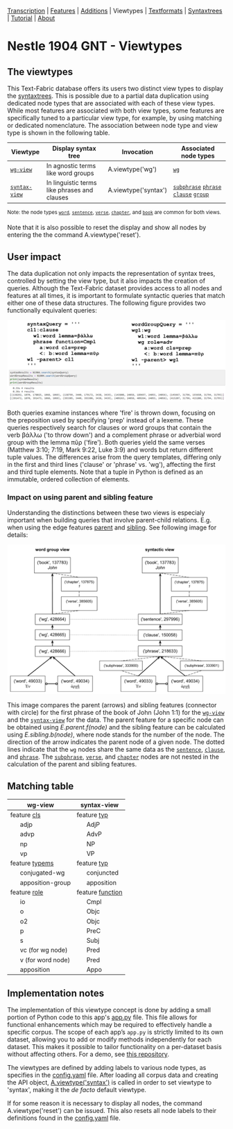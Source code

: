 <a name="start"></a>
<div class="hidden-content">
<a href="transcription.md">Transcription</a> | <a href="features/README.md#start">Features</a> | <a href="additions/README.md#start">Additions</a> | Viewtypes | <a href="textformats.md#start">Textformats</a> |  <a href="syntaxtrees.md#start">Syntaxtrees</a> | <a href="tutorial/README.md#start">Tutorial</a> | <a href="about.md#start">About</a>
</div>

# Nestle 1904 GNT - Viewtypes

## The viewtypes

This Text-Fabric database offers its users two distinct view types to display the [syntaxtrees](syntaxtrees.md#start). This is possible due to a partial data duplication using dedicated node types that are associated with each of these view types. While most features are associated with both view types, some features are specifically tuned to a particular view type, for example, by using matching or dedicated nomenclature. The association between node type and view type is shown in the following table.

Viewtype | Display syntax tree | Invocation | Associated node types | 
--- | --- | --- | ---
[`wg-view`](wg-view.md#start) | In agnostic terms like word groups | A.viewtype('wg') |  [`wg`](features/featuresbynodetype.md#wordgroup-nodes) 
[`syntax-view`](syntax-view.md#start) | In linguistic terms like phrases and clauses | A.viewtype('syntax') | [`subphrase`](features/featuresbynodetype.md#subphrase-nodes) [`phrase`](featuresbynodetype.md#phrase-nodes) [`clause`](features/featuresbynodetype.md#clause-nodes) [`group`](featuresbynodetype.md#group-nodes)

<sup>Note: the node types  [`word`](features/featuresbynodetype.md#word-nodes), [`sentence`](features/featuresbynodetype.md#sentence-nodes), [`verse`](featuresbynodetype.md#verse-nodes), [`chapter`](features/featuresbynodetype.md#chapter-nodes), and [`book`](features/featuresbynodetype.md#book-nodes) are common for both views.</sup>

Note that it is also possible to reset the display and show all nodes by entering the the command A.viewtype('reset').

## User impact

The data duplication not only impacts the representation of syntax trees, controlled by setting the view type, but it also impacts the creation of queries. Although the Text-Fabric dataset provides access to all nodes and features at all times, it is important to formulate syntactic queries that match either one of these data structures. The following figure provides two functionally equivalent queries:

<img src="features/images/compare_queries.png" width="600">

Both queries examine instances where 'fire' is thrown down, focusing on the preposition used by specifying 'prep' instead of a lexeme. These queries respectively search for clauses or word groups that contain the verb βάλλω ('to throw down')  and a complement phrase or adverbial word group with the lemma πῦρ ('fire'). Both queries yield the same verses (Matthew 3:10; 7:19, Mark 9:22, Luke 3:9) and words but return different tuple values. The differences arise from the query templates, differing only in the first and third lines ('clause' or 'phrase' vs. 'wg'), affecting the first and third tuple elements. Note that a tuple in Python is defined as an immutable, ordered collection of elements.

### Impact on using parent and sibling feature 

Understanding the distinctions between these two views is especialy important when building queries that involve parent-child relations. E.g. when using the edge features [parent](features/parent.md#start) and [sibling](features/sibling.md#start). See following image for details:

<img src="features/images/wordgroup_syntactic_view.png" width="600">

This image compares the parent (arrows) and sibling features (connector with circle) for the first phrase of the book of John (John 1:1) for the [`wg-view`](wg-view.md#start) and the [`syntax-view`](syntactic-view.md#start) for the data. The parent feature for a specific node can be obtained using *E.parent.f(node)* and the sibling feature can be calculated using *E.sibling.b(node)*, where node stands for the number of the node. The direction of the arrow indicates the parent node of a given node. The dotted lines indicate that the `wg` nodes share the same data as the [`sentence`](features/featuresbynodetype.md#sentence-nodes), [`clause`](features/featuresbynodetype.md#clause-nodes), and [`phrase`](features/featuresbynodetype.md#phrase-nodes). The [`subphrase`](features/featuresbynodetype.md#subphrase-nodes), [`verse`](features/featuresbynodetype.md#verse-nodes), and [`chapter`](features/featuresbynodetype.md#chapter-nodes) nodes are not nested in the calculation of the parent and sibling features.



## Matching table

wg-view |syntax-view
---|---
feature [cls](features/cls.md#start) | feature [typ](features/typ.md#start)
&nbsp;&nbsp;&nbsp;&nbsp;&nbsp;&nbsp;adjp|&nbsp;&nbsp;&nbsp;&nbsp;&nbsp;&nbsp;AdjP
&nbsp;&nbsp;&nbsp;&nbsp;&nbsp;&nbsp;advp|&nbsp;&nbsp;&nbsp;&nbsp;&nbsp;&nbsp;AdvP
&nbsp;&nbsp;&nbsp;&nbsp;&nbsp;&nbsp;np|&nbsp;&nbsp;&nbsp;&nbsp;&nbsp;&nbsp;NP
&nbsp;&nbsp;&nbsp;&nbsp;&nbsp;&nbsp;vp|&nbsp;&nbsp;&nbsp;&nbsp;&nbsp;&nbsp;VP
feature [typems](features/typems.md#start")|feature [typ](features/typ.md#start)
&nbsp;&nbsp;&nbsp;&nbsp;&nbsp;&nbsp;conjugated-wg|&nbsp;&nbsp;&nbsp;&nbsp;&nbsp;&nbsp;conjuncted
&nbsp;&nbsp;&nbsp;&nbsp;&nbsp;&nbsp;apposition-group|&nbsp;&nbsp;&nbsp;&nbsp;&nbsp;&nbsp;apposition
feature [role](features/role.md#start)|feature [function](features/function.md#start)
&nbsp;&nbsp;&nbsp;&nbsp;&nbsp;&nbsp;io|&nbsp;&nbsp;&nbsp;&nbsp;&nbsp;&nbsp;Cmpl
&nbsp;&nbsp;&nbsp;&nbsp;&nbsp;&nbsp;o|&nbsp;&nbsp;&nbsp;&nbsp;&nbsp;&nbsp;Objc
&nbsp;&nbsp;&nbsp;&nbsp;&nbsp;&nbsp;o2|&nbsp;&nbsp;&nbsp;&nbsp;&nbsp;&nbsp;Objc
&nbsp;&nbsp;&nbsp;&nbsp;&nbsp;&nbsp;p|&nbsp;&nbsp;&nbsp;&nbsp;&nbsp;&nbsp;PreC
&nbsp;&nbsp;&nbsp;&nbsp;&nbsp;&nbsp;s|&nbsp;&nbsp;&nbsp;&nbsp;&nbsp;&nbsp;Subj
&nbsp;&nbsp;&nbsp;&nbsp;&nbsp;&nbsp;vc (for wg node)|&nbsp;&nbsp;&nbsp;&nbsp;&nbsp;&nbsp;Pred
&nbsp;&nbsp;&nbsp;&nbsp;&nbsp;&nbsp;v (for word node)|&nbsp;&nbsp;&nbsp;&nbsp;&nbsp;&nbsp;Pred
&nbsp;&nbsp;&nbsp;&nbsp;&nbsp;&nbsp;apposition|&nbsp;&nbsp;&nbsp;&nbsp;&nbsp;&nbsp;Appo

## Implementation notes

The implementation of this viewtype concept is done by adding a small portion of Python code to this app's [app.py](https://github.com/CenterBLC/N1904/tree/main/app/app.py) file. This file allows for functional enhancements which may be required to effectively handle a specific corpus. The scope of each app’s `app.py` is strictly limited to its own dataset, allowing you to add or modify methods independently for each dataset. This makes it possible to tailor functionality on a per-dataset basis without affecting others. For a demo, see [this repository](https://github.com/tonyjurg/TF_function_replace_demo).

The viewtypes are defined by adding labels to various node types, as specifies in the [config.yaml](https://github.com/CenterBLC/N1904/tree/main/app/config.yaml) file. After loading all corpus data and creating the API object, [A.viewtype('syntax')](syntax-view.md#start) is called in order to set viewtype to 'syntax', making it the *de facto* default viewtype. 

If for some reason it is necessary to display all nodes, the command A.viewtype('reset') can be issued. This also resets all node labels to their definitions found in the [config.yaml](https://github.com/CenterBLC/N1904/blob/main/app/config.yaml) file.



